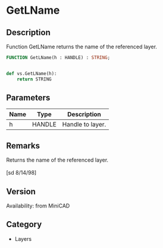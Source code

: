 # GetLName

## Description
Function GetLName returns the name of the referenced layer.

```pascal
FUNCTION GetLName(h : HANDLE) : STRING;
```

```python

def vs.GetLName(h):
    return STRING
```

## Parameters
|Name|Type|Description|
|---|---|---|
|h|HANDLE|Handle to layer.|

## Remarks
Returns the name of the referenced layer.<BR>
<BR>
[sd 8/14/98]

## Version
Availability: from MiniCAD
## Category
* Layers

